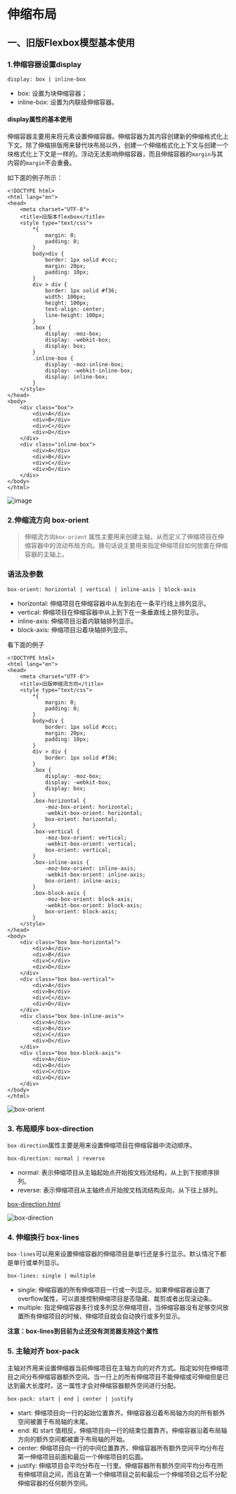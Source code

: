 # 伸缩布局


## 一、旧版Flexbox模型基本使用
### 1.伸缩容器设置display

```
display: box | inline-box
```
* box: 设置为块伸缩容器；
* inline-box: 设置为内联级伸缩容器。

#### display属性的基本使用  
伸缩容器主要用来将元素设置伸缩容器。伸缩容器为其内容创建新的伸缩格式化上下文。除了伸缩排版用来替代块布局以外，创建一个伸缩格式化上下文与创建一个块格式化上下文是一样的。浮动无法影响伸缩容器，而且伸缩容器的`margin`与其内容的`margin`不会重叠。

如下面的例子所示：

```
<!DOCTYPE html>
<html lang="en">
<head>
	<meta charset="UTF-8">
	<title>旧版本flexbox</title>
	<style type="text/css">
		*{
			margin: 0;
			padding: 0;
		}
		body>div {
			border: 1px solid #ccc;
			margin: 20px;
			padding: 10px;
		}
		div > div {
			border: 1px solid #f36;
			width: 100px;
			height: 100px;
			text-align: center;
			line-height: 100px;
		}
		.box {
			display: -moz-box;
			display: -webkit-box;
			display: box;
		}
		.inline-box {
			display: -moz-inline-box;
			display: -webkit-inline-box;
			display: inline-box;
		}
	</style>
</head>
<body>
	<div class="box">
		<div>A</div>
		<div>B</div>
		<div>C</div>
		<div>D</div>
	</div>
	<div class="inline-box">
		<div>A</div>
		<div>B</div>
		<div>C</div>
		<div>D</div>
	</div>
</body>
</html>
```

![image](https://github.com/lidanxie/LearnNote/blob/master/LearnCss3/img/box.png)

### 2.伸缩流方向 box-orient
> 伸缩流方向`box-orient` 属性主要用来创建主轴，从而定义了伸缩项目在伸缩容器中的流动布局方向。换句话说主要用来指定伸缩项目如何放置在伸缩容器的主轴上。

### 语法及参数

```
box-orient: horizontal | vertical | inline-axis | block-axis
```
* horizontal: 伸缩项目在伸缩容器中从左到右在一条平行线上排列显示。
* vertical: 伸缩项目在伸缩容器中从上到下在一条垂直线上排列显示。
* inline-axis: 伸缩项目沿着内联轴排列显示。
* block-axis: 伸缩项目沿着块轴排列显示。

看下面的例子
```
<!DOCTYPE html>
<html lang="en">
<head>
	<meta charset="UTF-8">
	<title>旧版伸缩流方向</title>
	<style type="text/css">
		*{
			margin: 0;
			padding: 0;
		}
		body>div {
			border: 1px solid #ccc;
			margin: 20px;
			padding: 10px;
		}
		div > div {
			border: 1px solid #f36;
		}
		.box {
			display: -moz-box;
			display: -webkit-box;
			display: box;
		}
		.box-horizontal {
			-moz-box-orient: horizontal;
			-webkit-box-orient: horizontal;
			box-orient: horizontal;
		}
		.box-vertical {
			-moz-box-orient: vertical;
			-webkit-box-orient: vertical;
			box-orient: vertical;
		}
		.box-inline-axis {
			-moz-box-orient: inline-axis;
			-webkit-box-orient: inline-axis;
			box-orient: inline-axis;
		}
		.box-block-axis {
			-moz-box-orient: block-axis;
			-webkit-box-orient: block-axis;
			box-orient: block-axis;
		}
	</style>
</head>
<body>
	<div class="box box-horizontal">
		<div>A</div>
		<div>B</div>
		<div>C</div>
		<div>D</div>
	</div>
	<div class="box box-vertical">
		<div>A</div>
		<div>B</div>
		<div>C</div>
		<div>D</div>
	</div>
	<div class="box box-inline-axis">
		<div>A</div>
		<div>B</div>
		<div>C</div>
		<div>D</div>
	</div>
	<div class="box box-block-axis">
		<div>A</div>
		<div>B</div>
		<div>C</div>
		<div>D</div>
	</div>
</body>
</html>
```

![box-orient](https://github.com/lidanxie/LearnNote/blob/master/LearnCss3/img/box-orient.png)

### 3. 布局顺序 box-direction
`box-direction`属性主要是用来设置伸缩项目在伸缩容器中流动顺序。

```
box-direction: normal | reverse
```
* normal: 表示伸缩项目从主轴起始点开始按文档流结构，从上到下按顺序排列。
* reverse: 表示伸缩项目从主轴终点开始按文档流结构反向，从下往上排列。

[box-direction.html](https://github.com/lidanxie/LearnNote/blob/master/LearnCss3/box-direction.html)

![box-direction](https://github.com/lidanxie/LearnNote/blob/master/LearnCss3/img/box-direction.png)

### 4. 伸缩换行 box-lines
`box-lines`可以用来设置伸缩容器的伸缩项目是单行还是多行显示。默认情况下都是单行或单列显示。

```
box-lines: single | multiple
```
* single: 伸缩容器的所有伸缩项目一行或一列显示。如果伸缩容器设置了overflow属性，可以直接控制伸缩项目是否隐藏、裁剪或者出现滚动条。
* multiple: 指定伸缩容器多行或多列显示伸缩项目，当伸缩容器没有足够空间放置所有伸缩项目的时候，伸缩项目就会自动换行或多列显示。


**注意：box-lines到目前为止还没有浏览器支持这个属性**

### 5. 主轴对齐 box-pack
主轴对齐用来设置伸缩器当前伸缩项目在主轴方向的对齐方式。指定如何在伸缩项目之间分布伸缩容器额外空间。当一行上的所有伸缩项目不能伸缩或可伸缩但是已达到最大长度时，这一属性才会对伸缩容器额外空间进行分配。

```
box-pack: start | end | center | justify
```
* start: 伸缩项目向一行的起始位置靠齐。伸缩容器沿着布局轴方向的所有额外空间被置于布局轴的末尾。 
* end: 和 start 值相反，伸缩项目向一行的结束位置靠齐。伸缩容器沿着布局轴方向的额外空间都被置于布局轴的开始。
* center: 伸缩项目向一行的中间位置靠齐。伸缩容器所有额外空间平均分布在第一伸缩项目前面和最后一个伸缩项目的后面。
* justify: 伸缩项目会平均分布在一行里。伸缩容器所有额外空间平均分布在所有伸缩项目之间，而且在第一个伸缩项目之前和最后一个伸缩项目之后不分配伸缩容器的任何额外空间。
